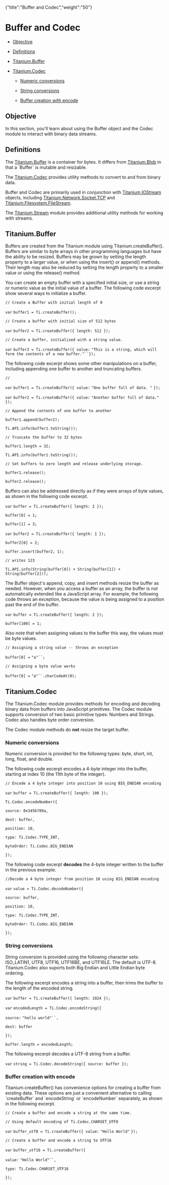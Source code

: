 {"title":"Buffer and Codec","weight":"50"} 

# Buffer and Codec

*   [Objective](#Objective)
    
*   [Definitions](#Definitions)
    
*   [Titanium.Buffer](#Titanium.Buffer)
    
*   [Titanium.Codec](#Titanium.Codec)
    
    *   [Numeric conversions](#Numericconversions)
        
    *   [String conversions](#Stringconversions)
        
    *   [Buffer creation with encode](#Buffercreationwithencode)
        

## Objective

In this section, you'll learn about using the Buffer object and the Codec module to interact with binary data streams.

## Definitions

The [Titanium.Buffer](#!/api/Titanium.Buffer) is a container for bytes. It differs from [Titanium.Blob](#!/api/Titanium.Blob) in that a \`Buffer\` is mutable and resizable.

The [Titanium.Codec](#!/api/Titanium.Codec) provides utility methods to convert to and from binary data.

Buffer and Codec are primarily used in conjunction with [Titanium.IOStream](#!/api/Titanium.IOStream) objects, including [Titanium.Network.Socket.TCP](#!/api/Titanium.Network.Socket.TCP) and [Titanium.Filesystem.FileStream](#!/api/Titanium.Filesystem.FileStream).

The [Titanium.Stream](#!/api/Titanium.Stream) module provides additional utility methods for working with streams.

## Titanium.Buffer

Buffers are created from the Titanium module using Titanium.createBuffer(). Buffers are similar to byte arrays in other programming languages but have the ability to be resized. Buffers may be grown by setting the length property to a larger value, or when using the insert() or append() methods. Their length may also be reduced by setting the length property to a smaller value or using the release() method.

You can create an empty buffer with a specified initial size, or use a string or numeric value as the initial value of a buffer. The following code excerpt show several ways to initialize a buffer.

`// Create a Buffer with initial length of 0`

`var` `buffer1 = Ti.createBuffer();`

`// Create a buffer with initial size of 512 bytes`

`var` `buffer2 = Ti.createBuffer({ length: 512 });`

`// Create a buffer, initialized with a string value.`

`var` `buffer3 = Ti.createBuffer({ value:` `"This is a string, which will form the contents of a new buffer."``});`

The following code excerpt shows some other manipulations on a buffer, including appending one buffer to another and truncating buffers.

`//`

`var` `buffer1 = Ti.createBuffer({ value:` `"One buffer full of data. "` `});`

`var` `buffer2 = Ti.createBuffer({ value:` `"Another buffer full of data."` `});`

`// Append the contents of one buffer to another`

`buffer1.append(buffer2);`

`Ti.API.info(buffer1.toString());`

`// Truncate the buffer to 32 bytes`

`buffer1.length = 32;`

`Ti.API.info(buffer1.toString());`

`// Set buffers to zero length and release underlying storage.`

`buffer1.release();`

`buffer2.release();`

Buffers can also be addressed directly as if they were arrays of byte values, as shown in the following code excerpt.

`var` `buffer = Ti.createBuffer({ length: 2 });`

`buffer[0] = 1;`

`buffer[1] = 3;`

`var` `buffer2 = Ti.createBuffer({ length: 1 });`

`buffer2[0] = 2;`

`buffer.insert(buffer2, 1);`

`// writes 123`

`Ti.API.info(String(buffer[0]) + String(buffer[1]) + String(buffer[2]));`

The Buffer object's append, copy, and insert methods resize the buffer as needed. However, when you access a buffer as an array, the buffer is _not_ automatically extended like a JavaScript array. For example, the following code throws an exception, because the value is being assigned to a position past the end of the buffer.

`var` `buffer = Ti.createBuffer({ length: 2 });`

`buffer[100] = 1;`

Also note that when assigning values to the buffer this way, the values must be byte values.

`// Assigning a string value -- throws an exception`

`buffer[0] =` `"a"``;`

`// Assigning a byte value works`

`buffer[0] =` `"a"``.charCodeAt(0);`

## Titanium.Codec

The Titanium.Codec module provides methods for encoding and decoding binary data from buffers into JavaScript primitives. The Codec module supports conversion of two basic primitive types: Numbers and Strings. Codec also handles byte order conversion.

The Codec module methods do **not** resize the target buffer.

### Numeric conversions

Numeric conversion is provided for the following types: byte, short, int, long, float, and double.

The following code excerpt encodes a 4-byte integer into the buffer, starting at index 10 (the 11th byte of the integer).

`// Encode a 4 byte integer into position 10 using BIG_ENDIAN encoding`

`var` `buffer = Ti.createBuffer({ length: 100 });`

`Ti.Codec.encodeNumber({`

`source: 0x3456789a,`

`dest: buffer,`

`position: 10,`

`type: Ti.Codec.TYPE_INT,`

`byteOrder: Ti.Codec.BIG_ENDIAN`

`});`

The following code excerpt **decodes** the 4-byte integer written to the buffer in the previous example.

`//Decode a 4 byte integer from position 10 using BIG_ENDIAN encoding`

`var` `value = Ti.Codec.decodeNumber({`

`source: buffer,`

`position: 10,`

`type: Ti.Codec.TYPE_INT,`

`byteOrder: Ti.Codec.BIG_ENDIAN`

`});`

### String conversions

String conversion is provided using the following character sets: ISO\_LATIN1, UTF8, UTF16, UTF16BE, and UTF16LE. The default is UTF-8. Titanium.Codec also suports both Big Endian and Little Endian byte ordering.

The following excerpt encodes a string into a buffer, then trims the buffer to the length of the encoded string.

`var` `buffer = Ti.createBuffer({ length: 1024 });`

`var` `encodedLength = Ti.Codec.encodeString({`

`source:` `"hello world"``,`

`dest: buffer`

`});`

`buffer.length = encodedLength;`

The following excerpt decodes a UTF-8 string from a buffer.

`var` `string = Ti.Codec.decodeString({ source: buffer });`

### Buffer creation with encode

Titanium.createBuffer() has convenience options for creating a buffer from existing data. These options are just a convenient alternative to calling \`createBuffer\` and \`encodeString\` or \`encodeNumber\` separately, as shown in the following excerpt.

`// Create a buffer and encode a string at the same time.`

`// Using default encoding of Ti.Codec.CHARSET_UTF8`

`var` `buffer_utf8 = Ti.createBuffer({ value:` `"Hello World"` `});`

`// Create a buffer and encode a string to UTF16`

`var` `buffer_utf16 = Ti.createBuffer({`

`value:` `"Hello World"``,`

`type: Ti.Codec.CHARSET_UTF16`

`});`